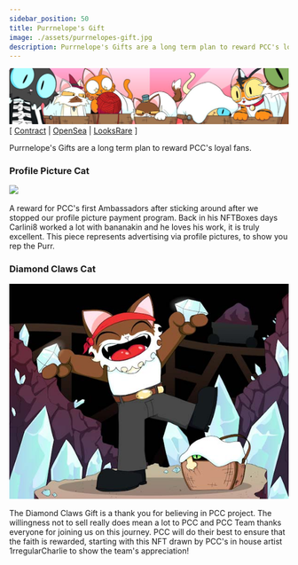 ```yaml
---
sidebar_position: 50
title: Purrnelope's Gift
image: ./assets/purrnelopes-gift.jpg
description: Purrnelope's Gifts are a long term plan to reward PCC's loyal fans.
---
```


![Purrnelope's Gift](./assets/purrnelopes-gift.jpg)
[
[Contract](https://etherscan.io/address/0x0d4790d7dce2c3474f4f6b6d7bf37bdeab651bba) | 
[OpenSea](https://opensea.io/collection/purrnelopes-gift) | 
[LooksRare](https://looksrare.org/collections/0x0d4790d7dce2c3474f4f6b6d7bf37bdeab651bba)
]


Purrnelope's Gifts are a long term plan to reward PCC's loyal fans.

### Profile Picture Cat

[![](https://lh3.googleusercontent.com/1mgABXM_fU7GZyFJDj7mAjhLmBKVAS9ba9P_OscfazoIZvYQabzmTRm4scHf3B91dP9Ek80jmBfARqwcBNeftRmAXRgdvKtd6lCxkQg)](https://ipfs.io/ipfs/QmeHqVAPC8eKseiHQF8W5upAMbQEmFZ5fNqCEfTcAWGG9y)

A reward for PCC's first Ambassadors after sticking around after we stopped our profile picture payment program. Back in his NFTBoxes days Carlini8 worked a lot with bananakin and he loves his work, it is truly excellent. This piece represents advertising via profile pictures, to show you rep the Purr.

### Diamond Claws Cat

[![](./assets/QmcuRUREadENnJZoigET2tBCei2tv83X5jNE6x3ua55RTN_resized.jpg)](https://ipfs.io/ipfs/QmcuRUREadENnJZoigET2tBCei2tv83X5jNE6x3ua55RTN)

The Diamond Claws Gift is a thank you for believing in PCC project. The willingness not to sell really does mean a lot to PCC and PCC Team thanks everyone for joining us on this journey. PCC will do their best to ensure that the faith is rewarded, starting with this NFT drawn by PCC's in house artist 1rregularCharlie to show the team's appreciation!


